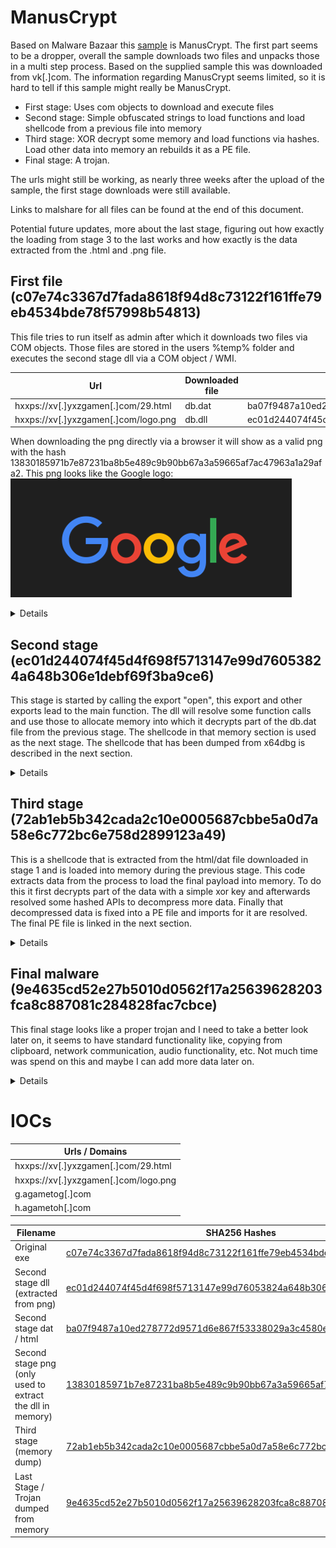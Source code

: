# ManusCrypt
Based on Malware Bazaar this [sample](https://bazaar.abuse.ch/sample/c07e74c3367d7fada8618f94d8c73122f161ffe79eb4534bde78f57998b54813/) is ManusCrypt.
The first part seems to be a dropper, overall the sample downloads two files and unpacks those in a multi step process.
Based on the supplied sample this was downloaded from vk[.]com.
The information regarding ManusCrypt seems limited, so it is hard to tell if this sample might really be ManusCrypt.

- First stage: Uses com objects to download and execute files
- Second stage: Simple obfuscated strings to load functions and load shellcode from a previous file into memory
- Third stage: XOR decrypt some memory and load functions via hashes. Load other data into memory an rebuilds it as a PE file.
- Final stage: A trojan.

The urls might still be working, as nearly three weeks after the upload of the sample, the first stage downloads were still available.

Links to malshare for all files can be found at the end of this document.

Potential future updates, more about the last stage, figuring out how exactly the loading from stage 3 to the last works and how exactly is the data extracted from the .html and .png file. 

## First file (c07e74c3367d7fada8618f94d8c73122f161ffe79eb4534bde78f57998b54813)

This file tries to run itself as admin after which it downloads two files via COM objects. Those files are stored in the users %temp% folder and executes the second stage dll via a COM object / WMI.

| Url  | Downloaded file | hash + link |
| ------------- | ------------- | --|
| hxxps://xv[.]yxzgamen[.]com/29.html  | db.dat  | ba07f9487a10ed278772d9571d6e867f53338029a3c4580eed2e08d8f5a8f9bd | 
| hxxps://xv[.]yxzgamen[.]com/logo.png  | db.dll  | ec01d244074f45d4f698f5713147e99d76053824a648b306e1debf69f3ba9ce6 |

When downloading the png directly via a browser it will show as a valid png with the hash 13830185971b7e87231ba8b5e489c9b90bb67a3a59665af7ac47963a1a29afa2.
This png looks like the Google logo: ![logo](images/logo_picture.PNG)

<details><summary>Details</summary>
<p>

The executable checks that it was started with a parameter, if it was not started with one, it runs:
   ShellExecuteExW() of itself with the parameter -h and the verb "runas" to run the application as administrator.
   
   ![shellexecute](images/shellexecute.PNG)

After this the download url strings are setup and a com object is created. Based on a [gist](https://gist.github.com/olafhartong/980e9cd51925ff06a5a3fdfb24fb96c2) by Olaf Hartong this is a com object for http requests.
- {2087c2f4-2cef-4953-a8ab-66779b670495},CLSID WinHttpRequest Component version 5.1
- {016FE2EC-B2C8-45F8-B23B-39E53A75396B},IID IWinHttpRequest

Via the function sub_0x401260, the files are downloaded into the users temp folder, while doing this a dll is extracted out of the png file. (Having a look how this is exactly done is maybe for a future update).
   
   Next the function sub_0x4016d0 is called, inside that function a second com object is created.
  - {4590F811-1D3A-11D0-891F-00AA004B2E24},CLSID WBEM Locator
  - dc12a687-737f-11cf-884d-00aa004b2e24 IID_IWbemLocator [found in an article from OALABS](https://research.openanalysis.net/hermetic/hermetic%20wizard/spreader/malware/apt/2022/03/10/hermetic_wizard.html)

   
   ![second com file](images/comfile2.PNG)
   
   The technique seems similar to what is described at https://evasions.checkpoint.com/techniques/wmi.html#escape-from-tracking and in the end executes:
  - rundll32.exe "db.dll",open
   


</p>
</details>



## Second stage (ec01d244074f45d4f698f5713147e99d76053824a648b306e1debf69f3ba9ce6)
This stage is started by calling the export "open", this export and other exports lead to the main function. The dll will resolve some function calls and use those to allocate memory into which it decrypts part of the db.dat file from the previous stage. The shellcode in that memory section is used as the next stage. The shellcode that has been dumped from x64dbg is described in the next section.

<details><summary>Details</summary>
<p>
First the path of the current dll is loaded and the file extension is change from dll to dat. Afterwards some memory is allocated into which the shellcode will be decoded. To do this pointers to HeapAlloc and HeapCreate are resolved via the function at 0x10007400.
   
The previously allocated memory is passed to  the function at 0x100074f0  (int32_t mw_read_into_shellcode(char* `shellcode?`, int32_t* arg2, char* fileName)). In this function more functions will be resolved, this time the strings are slightly protected.
   In this function the referenced strings are obfuscated by using different values that are added or subtracted from them as in the following example. The string CreateFileW is created by using 4 DWORDS and subtracting 0x21435622 from each of them.
   
   ![createfile1](images/createfile1.PNG)
   ![createfile2](images/createfile2.PNG)
   
   Like this multiple function names are decoded and their pointers are resolved. Here is part of the function shown at a decompiler level.
   ![part of read func](images/read_dat.PNG)
   
   After resolving the functions, the size of the data will be read from the db.dat file, the data is then loaded into the shellcode memory area.
   
   The data is also decrypted during this process, this is something that I might look into closer at a later point, during this look at the sample, the final memory region was dumped and further analyzed in Binary Ninja.
   
   Once this function is done the shellcode will be called and continue as the next stage.
   

</p>
</details>


## Third stage (72ab1eb5b342cada2c10e0005687cbbe5a0d7a58e6c772bc6e758d2899123a49)
This is a shellcode that is extracted from the html/dat file downloaded in stage 1 and is loaded into memory during the previous stage. This code extracts data from the process to load the final payload into memory. 
To do this it first decrypts part of the data with a simple xor key and afterwards resolved some hashed APIs to decompress more data. Finally that decompressed data is fixed into a PE file and imports for it are resolved. The final PE file is linked in the next section.


<details><summary>Details</summary>
<p>
The entrypoint for this memory region is 0x20 bytes into it. At this point the code gets it own address via reading a return address. From this address it adds an offset to some compressed data. The compressed data is prepended with the size of the data. 
   
   All the addresses in here are with base 0x5025000 via a file dumped from x64dbg.
   ![binja load](images/base_and_entry_point.PNG)   
   
   Data layout for decryption / decompression:
| memory section start + 0x88c |
| ------------- |
| 4 byte size of encrypted area (starting after this DWORD)|
| 4 bytes decompressed memory size (encrypted) | 
| buffer of size: encrypted aread - 4 bytes , this is later decompressed|

   The above offsets are used the decrypt a section of the memory section with the xor key 0x58.
   
   ![decryption_func](images/decrypt.PNG)
   
   Data at the offset in the file. (The next few screenshots are with a base address of 0x0.
   ![decrypt1](images/before_decrypt.PNG)
   
   
 That data can be decrypted with the transformation function build into binja.
   
   ![xor1](images/xor.PNG)
   ![xor2](images/xor2.PNG)
   ![decrypted](images/decrypted_start.PNG)
   
   
  Afterwards the function at 0x50252d8 resolves some API hashes, with what looks like the Metasploit ror13 algorithm:
   ![hash_algo](images/hash_algo.PNG)
   
   To resolve these functions the Binary Ninja [hashdb](https://hashdb.openanalysis.net/) plugin [from cxiao was used](https://github.com/cxiao/hashdb_bn).
   
   A few screenshots of using hashdb in one of the functions.
   
   ![hash_algo](images/hashdb_hunt_result.PNG)
   ![hash_algo](images/hashdb_enum.PNG)
   
After the first functions were resolved the previously decrypted data is decompressed and what looks like a function to fix a PE file in memory is called:
   
   ![stage3_main](images/stage3_main.PNG)
   ![stage3_main](images/header_func.PNG)
   

   
   This is my first time seeing the loading like this, I have to spend some more time to look into it and can maybe add more details later.
   At this point setting a breakpoint on RtlGetVersion kind of works. Clicking "run to usercode" after it is hit ends up inside the pe that was loaded into memory, so that is not ideal.
   
</p>
</details>

## Final malware (9e4635cd52e27b5010d0562f17a25639628203fca8c887081c284828fac7cbce)

This final stage looks like a proper trojan and I need to take a better look later on, it seems to have standard functionality like, copying from clipboard, network communication, audio functionality, etc. Not much time was spend on this and maybe I can add more data later on.


<details><summary>Details</summary>
<p>
After dumping the memory section from the previous stage, it was fixed in PE-Bear.
       
   
   ![sections](images/sections.PNG)
   ![imports](images/imports.PNG)
   ![fixed_sections](images/fixed_sections.PNG)
   ![fixed_imports](images/fixed_imports.PNG)
   
   Looking at the strings there were two domains, one of which was also contacted in the VM-Ray report that is linked in the original Malware Bazaar link.
   
| Domains found in strings |
| ------------- |
| g.agametog[.]com  |
| h.agametoh[.]com  |
   

</p>
</details>





# IOCs  

| Urls / Domains  |
| ------------- |
| hxxps://xv[.]yxzgamen[.]com/29.html  |
| hxxps://xv[.]yxzgamen[.]com/logo.png |
| g.agametog[.]com  |
| h.agametoh[.]com  |

|Filename| SHA256 Hashes  |
|-------------| ------------- | 
|  Original exe |  [c07e74c3367d7fada8618f94d8c73122f161ffe79eb4534bde78f57998b54813](https://malshare.com/sample.php?action=detail&hash=c07e74c3367d7fada8618f94d8c73122f161ffe79eb4534bde78f57998b54813) | 
|  Second stage dll (extracted from png)  | [ec01d244074f45d4f698f5713147e99d76053824a648b306e1debf69f3ba9ce6](https://malshare.com/sample.php?action=detail&hash=ec01d244074f45d4f698f5713147e99d76053824a648b306e1debf69f3ba9ce6) | 
|  Second stage dat / html | [ba07f9487a10ed278772d9571d6e867f53338029a3c4580eed2e08d8f5a8f9bd](https://malshare.com/sample.php?action=detail&hash=ba07f9487a10ed278772d9571d6e867f53338029a3c4580eed2e08d8f5a8f9bd)  | 
|  Second stage png (only used to extract the dll in memory)  | [13830185971b7e87231ba8b5e489c9b90bb67a3a59665af7ac47963a1a29afa2](https://malshare.com/sample.php?action=detail&hash=13830185971b7e87231ba8b5e489c9b90bb67a3a59665af7ac47963a1a29afa2) | 
|  Third stage (memory dump) | [72ab1eb5b342cada2c10e0005687cbbe5a0d7a58e6c772bc6e758d2899123a49](https://malshare.com/sample.php?action=detail&hash=72ab1eb5b342cada2c10e0005687cbbe5a0d7a58e6c772bc6e758d2899123a49)  | 
| Last Stage / Trojan dumped from memory | [9e4635cd52e27b5010d0562f17a25639628203fca8c887081c284828fac7cbce](https://malshare.com/sample.php?action=detail&hash=9e4635cd52e27b5010d0562f17a25639628203fca8c887081c284828fac7cbce)  | 


